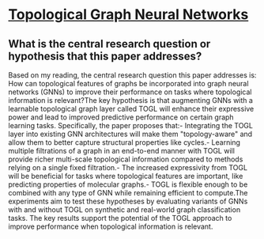 # [Topological Graph Neural Networks](https://arxiv.org/abs/2102.07835)

## What is the central research question or hypothesis that this paper addresses?

Based on my reading, the central research question this paper addresses is: How can topological features of graphs be incorporated into graph neural networks (GNNs) to improve their performance on tasks where topological information is relevant?The key hypothesis is that augmenting GNNs with a learnable topological graph layer called TOGL will enhance their expressive power and lead to improved predictive performance on certain graph learning tasks. Specifically, the paper proposes that:- Integrating the TOGL layer into existing GNN architectures will make them "topology-aware" and allow them to better capture structural properties like cycles.- Learning multiple filtrations of a graph in an end-to-end manner with TOGL will provide richer multi-scale topological information compared to methods relying on a single fixed filtration.- The increased expressivity from TOGL will be beneficial for tasks where topological features are important, like predicting properties of molecular graphs.- TOGL is flexible enough to be combined with any type of GNN while remaining efficient to compute.The experiments aim to test these hypotheses by evaluating variants of GNNs with and without TOGL on synthetic and real-world graph classification tasks. The key results support the potential of the TOGL approach to improve performance when topological information is relevant.
